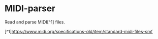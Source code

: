 # MIDI-parser
Read and parse MIDI[^1] files.



[^1]https://www.midi.org/specifications-old/item/standard-midi-files-smf

